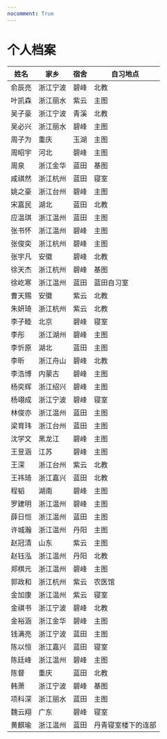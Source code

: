 ```yaml
---
nocomment: True
---
```


# 个人档案

|姓名|家乡|宿舍|自习地点|
|--|--|--|--|
|俞辰亮|浙江宁波|碧峰|北教|
|叶凯森|浙江丽水|紫云|主图|
|吴子豪|浙江宁波|青溪|北教|
|吴必兴|浙江丽水|碧峰|主图|书画社云墨雅轩|
|周子为|重庆|玉湖|主图|寝室|
|周昭宇|河北|碧峰|主图|
|周泉|浙江金华|蓝田|基图|
|咸祺然|浙江杭州|蓝田|寝室|
|姚之豪|浙江台州|碧峰|主图|西教|
|宋嘉民|湖北|蓝田|北教|
|应温琪|浙江温州|蓝田|主图|
|张书怀|浙江温州|碧峰|主图|
|张俊奕|浙江杭州|碧峰|主图|西教|
|张宇凡|安徽|碧峰|北教|
|徐天杰|浙江杭州|碧峰|基图|
|徐屹寒|浙江温州|蓝田|蓝田自习室|
|曹天赐|安徽|紫云|北教|
|朱妍琦|浙江杭州|紫云|北教|
|李子睦|北京|碧峰|寝室|
|李彤|浙江湖州|碧峰|主图|北教|
|李忻原|湖北|蓝田|主图|北教|基图|
|李昕|浙江舟山|碧峰|北教|
|李浩博|内蒙古|碧峰|主图|基图|
|杨奕辉|浙江绍兴|碧峰|主图|
|杨翊成|浙江宁波|碧峰|寝室|
|林俊亦|浙江温州|蓝田|主图|
|梁育玮|浙江台州|蓝田|主图|
|沈学文|黑龙江|碧峰|主图|
|王昱涵|江苏|碧峰|主图|
|王深|浙江台州|紫云|北教|
|王祎琦|浙江嘉兴|蓝田|北教|
|程韬|湖南|碧峰|主图|寝室|
|罗建明|浙江温州|碧峰|主图|
|薛日恺|浙江温州|蓝田|主图|
|许城瀚|浙江温州|丹阳|主图|
|赵冠清|山东|紫云|主图|
|赵钰泓|浙江温州|丹阳|北教|
|郑棋元|浙江温州|碧峰|主图|北教|
|郭政和|浙江杭州|紫云|农医馆|
|金加康|浙江温州|紫云|寝室|
|金祺书|浙江宁波|碧峰|北教|
|金裕涵|浙江金华|碧峰|主图|
|钱满亮|浙江宁波|蓝田|主图|寝室|
|陈以恒|浙江嘉兴|蓝田|寝室|
|陈廷峰|浙江温州|碧峰|主图|寝室|
|陈督|重庆|蓝田|北教|蓝田自习室|
|韩萧|浙江宁波|碧峰|基图|
|项科深|浙江丽水|蓝田|主图|
|魏云翔|广东|碧峰|寝室|
|黄麒瑜|浙江温州|蓝田|丹青寝室楼下的连部|主图|北街猫咖|
